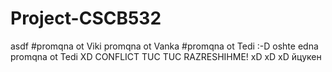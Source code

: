 # Project-CSCB532



asdf
#promqna ot Viki
promqna ot Vanka 
#promqna ot Tedi :-D
oshte edna promqna ot Tedi XD
CONFLICT TUC TUC
RAZRESHIHME!
xD xD xD
йцукен